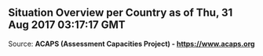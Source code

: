 ## Situation Overview per Country as of Thu, 31 Aug 2017 03:17:17 GMT

Source: **ACAPS (Assessment Capacities Project) - https://www.acaps.org**